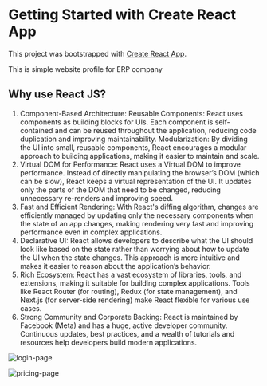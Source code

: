 # Getting Started with Create React App

This project was bootstrapped with [Create React App](https://github.com/facebook/create-react-app).

This is simple website profile for ERP company

## Why use React JS?
1. Component-Based Architecture:
Reusable Components: React uses components as building blocks for UIs. Each component is self-contained and can be reused throughout the application, reducing code duplication and improving maintainability.
Modularization: By dividing the UI into small, reusable components, React encourages a modular approach to building applications, making it easier to maintain and scale.
2. Virtual DOM for Performance:
React uses a Virtual DOM to improve performance. Instead of directly manipulating the browser’s DOM (which can be slow), React keeps a virtual representation of the UI. It updates only the parts of the DOM that need to be changed, reducing unnecessary re-renders and improving speed.
3. Fast and Efficient Rendering:
With React's diffing algorithm, changes are efficiently managed by updating only the necessary components when the state of an app changes, making rendering very fast and improving performance even in complex applications.
4. Declarative UI:
React allows developers to describe what the UI should look like based on the state rather than worrying about how to update the UI when the state changes. This approach is more intuitive and makes it easier to reason about the application’s behavior.
5. Rich Ecosystem:
React has a vast ecosystem of libraries, tools, and extensions, making it suitable for building complex applications. Tools like React Router (for routing), Redux (for state management), and Next.js (for server-side rendering) make React flexible for various use cases.
6. Strong Community and Corporate Backing:
React is maintained by Facebook (Meta) and has a huge, active developer community. Continuous updates, best practices, and a wealth of tutorials and resources help developers build modern applications.

![login-page](https://github.com/user-attachments/assets/22d9854f-9148-4be6-814c-7b14487a4088)

![pricing-page](https://github.com/user-attachments/assets/fe273e1c-9b2b-41f0-b1cb-518c6c06aba0)

